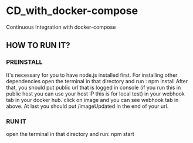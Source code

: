 # CD_with_docker-compose
Continuous Integration with docker-compose
## HOW TO RUN IT?

### PREINSTALL
It's necessary for you to have node.js installed first.
For installing other dependencies open the terminal in that directory and run :
npm install
After that, you should put public url that is logged in console (if you run this in public host you can use your host IP this is for local test) in your webhook tab in your docker hub. click on image and you can see webhook tab in above.
At last you should put /imageUpdated in the end of your url.

### RUN IT
open the terminal in that directory and run:
npm start
